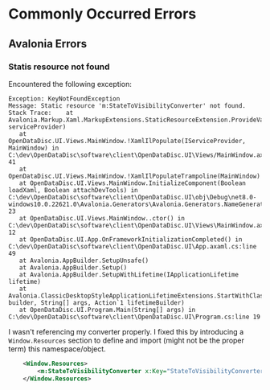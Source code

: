 # Commonly Occurred Errors

## Avalonia Errors

### Statis resource not found

Encountered the following exception:
```
Exception: KeyNotFoundException
Message: Static resource 'm:StateToVisibilityConverter' not found.
Stack Trace:    at Avalonia.Markup.Xaml.MarkupExtensions.StaticResourceExtension.ProvideValue(IServiceProvider serviceProvider)
   at OpenDataDisc.UI.Views.MainWindow.!XamlIlPopulate(IServiceProvider, MainWindow) in C:\dev\OpenDataDisc\software\client\OpenDataDisc.UI\Views/MainWindow.axaml:line 41
   at OpenDataDisc.UI.Views.MainWindow.!XamlIlPopulateTrampoline(MainWindow)
   at OpenDataDisc.UI.Views.MainWindow.InitializeComponent(Boolean loadXaml, Boolean attachDevTools) in C:\dev\OpenDataDisc\software\client\OpenDataDisc.UI\obj\Debug\net8.0-windows10.0.22621.0\Avalonia.Generators\Avalonia.Generators.NameGenerator.AvaloniaNameSourceGenerator\OpenDataDisc.UI.Views.MainWindow.g.cs:line 23
   at OpenDataDisc.UI.Views.MainWindow..ctor() in C:\dev\OpenDataDisc\software\client\OpenDataDisc.UI\Views\MainWindow.axaml.cs:line 12
   at OpenDataDisc.UI.App.OnFrameworkInitializationCompleted() in C:\dev\OpenDataDisc\software\client\OpenDataDisc.UI\App.axaml.cs:line 49
   at Avalonia.AppBuilder.SetupUnsafe()
   at Avalonia.AppBuilder.Setup()
   at Avalonia.AppBuilder.SetupWithLifetime(IApplicationLifetime lifetime)
   at Avalonia.ClassicDesktopStyleApplicationLifetimeExtensions.StartWithClassicDesktopLifetime(AppBuilder builder, String[] args, Action`1 lifetimeBuilder)
   at OpenDataDisc.UI.Program.Main(String[] args) in C:\dev\OpenDataDisc\software\client\OpenDataDisc.UI\Program.cs:line 19
```

I wasn't referencing my converter properly. I fixed this by introducing a `Window.Resources` section to define and import (might not be the proper term) this namespace/object.

```xml
	<Window.Resources>
		<m:StateToVisibilityConverter x:Key="StateToVisibilityConverter" />
	</Window.Resources>
```